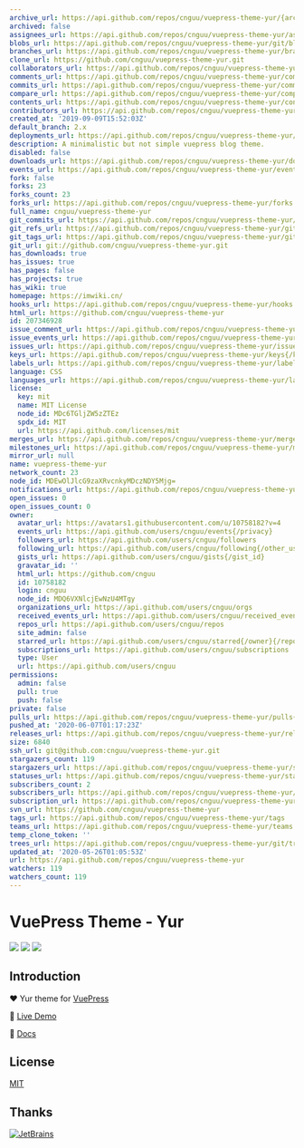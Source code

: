 ```yaml
---
archive_url: https://api.github.com/repos/cnguu/vuepress-theme-yur/{archive_format}{/ref}
archived: false
assignees_url: https://api.github.com/repos/cnguu/vuepress-theme-yur/assignees{/user}
blobs_url: https://api.github.com/repos/cnguu/vuepress-theme-yur/git/blobs{/sha}
branches_url: https://api.github.com/repos/cnguu/vuepress-theme-yur/branches{/branch}
clone_url: https://github.com/cnguu/vuepress-theme-yur.git
collaborators_url: https://api.github.com/repos/cnguu/vuepress-theme-yur/collaborators{/collaborator}
comments_url: https://api.github.com/repos/cnguu/vuepress-theme-yur/comments{/number}
commits_url: https://api.github.com/repos/cnguu/vuepress-theme-yur/commits{/sha}
compare_url: https://api.github.com/repos/cnguu/vuepress-theme-yur/compare/{base}...{head}
contents_url: https://api.github.com/repos/cnguu/vuepress-theme-yur/contents/{+path}
contributors_url: https://api.github.com/repos/cnguu/vuepress-theme-yur/contributors
created_at: '2019-09-09T15:52:03Z'
default_branch: 2.x
deployments_url: https://api.github.com/repos/cnguu/vuepress-theme-yur/deployments
description: A minimalistic but not simple vuepress blog theme.
disabled: false
downloads_url: https://api.github.com/repos/cnguu/vuepress-theme-yur/downloads
events_url: https://api.github.com/repos/cnguu/vuepress-theme-yur/events
fork: false
forks: 23
forks_count: 23
forks_url: https://api.github.com/repos/cnguu/vuepress-theme-yur/forks
full_name: cnguu/vuepress-theme-yur
git_commits_url: https://api.github.com/repos/cnguu/vuepress-theme-yur/git/commits{/sha}
git_refs_url: https://api.github.com/repos/cnguu/vuepress-theme-yur/git/refs{/sha}
git_tags_url: https://api.github.com/repos/cnguu/vuepress-theme-yur/git/tags{/sha}
git_url: git://github.com/cnguu/vuepress-theme-yur.git
has_downloads: true
has_issues: true
has_pages: false
has_projects: true
has_wiki: true
homepage: https://imwiki.cn/
hooks_url: https://api.github.com/repos/cnguu/vuepress-theme-yur/hooks
html_url: https://github.com/cnguu/vuepress-theme-yur
id: 207346928
issue_comment_url: https://api.github.com/repos/cnguu/vuepress-theme-yur/issues/comments{/number}
issue_events_url: https://api.github.com/repos/cnguu/vuepress-theme-yur/issues/events{/number}
issues_url: https://api.github.com/repos/cnguu/vuepress-theme-yur/issues{/number}
keys_url: https://api.github.com/repos/cnguu/vuepress-theme-yur/keys{/key_id}
labels_url: https://api.github.com/repos/cnguu/vuepress-theme-yur/labels{/name}
language: CSS
languages_url: https://api.github.com/repos/cnguu/vuepress-theme-yur/languages
license:
  key: mit
  name: MIT License
  node_id: MDc6TGljZW5zZTEz
  spdx_id: MIT
  url: https://api.github.com/licenses/mit
merges_url: https://api.github.com/repos/cnguu/vuepress-theme-yur/merges
milestones_url: https://api.github.com/repos/cnguu/vuepress-theme-yur/milestones{/number}
mirror_url: null
name: vuepress-theme-yur
network_count: 23
node_id: MDEwOlJlcG9zaXRvcnkyMDczNDY5Mjg=
notifications_url: https://api.github.com/repos/cnguu/vuepress-theme-yur/notifications{?since,all,participating}
open_issues: 0
open_issues_count: 0
owner:
  avatar_url: https://avatars1.githubusercontent.com/u/10758182?v=4
  events_url: https://api.github.com/users/cnguu/events{/privacy}
  followers_url: https://api.github.com/users/cnguu/followers
  following_url: https://api.github.com/users/cnguu/following{/other_user}
  gists_url: https://api.github.com/users/cnguu/gists{/gist_id}
  gravatar_id: ''
  html_url: https://github.com/cnguu
  id: 10758182
  login: cnguu
  node_id: MDQ6VXNlcjEwNzU4MTgy
  organizations_url: https://api.github.com/users/cnguu/orgs
  received_events_url: https://api.github.com/users/cnguu/received_events
  repos_url: https://api.github.com/users/cnguu/repos
  site_admin: false
  starred_url: https://api.github.com/users/cnguu/starred{/owner}{/repo}
  subscriptions_url: https://api.github.com/users/cnguu/subscriptions
  type: User
  url: https://api.github.com/users/cnguu
permissions:
  admin: false
  pull: true
  push: false
private: false
pulls_url: https://api.github.com/repos/cnguu/vuepress-theme-yur/pulls{/number}
pushed_at: '2020-06-07T01:17:23Z'
releases_url: https://api.github.com/repos/cnguu/vuepress-theme-yur/releases{/id}
size: 6840
ssh_url: git@github.com:cnguu/vuepress-theme-yur.git
stargazers_count: 119
stargazers_url: https://api.github.com/repos/cnguu/vuepress-theme-yur/stargazers
statuses_url: https://api.github.com/repos/cnguu/vuepress-theme-yur/statuses/{sha}
subscribers_count: 2
subscribers_url: https://api.github.com/repos/cnguu/vuepress-theme-yur/subscribers
subscription_url: https://api.github.com/repos/cnguu/vuepress-theme-yur/subscription
svn_url: https://github.com/cnguu/vuepress-theme-yur
tags_url: https://api.github.com/repos/cnguu/vuepress-theme-yur/tags
teams_url: https://api.github.com/repos/cnguu/vuepress-theme-yur/teams
temp_clone_token: ''
trees_url: https://api.github.com/repos/cnguu/vuepress-theme-yur/git/trees{/sha}
updated_at: '2020-05-26T01:05:53Z'
url: https://api.github.com/repos/cnguu/vuepress-theme-yur
watchers: 119
watchers_count: 119
---
```


# VuePress Theme - Yur

![](https://img.shields.io/npm/dt/vuepress-theme-yur.svg)
![](https://img.shields.io/static/v1.svg?label=VuePress&message=1.3.1&color=informational)
![](https://img.shields.io/static/v1.svg?label=License&message=MIT&color=critical)

## Introduction

:heart: Yur theme for [VuePress](https://vuepress.vuejs.org)

:revolving_hearts: [Live Demo](https://blog.cnguu.cn/)

:book: [Docs](https://imwiki.cn/)

## License

[MIT](https://cdn.jsdelivr.net/gh/cnguu/vuepress-theme-yur@master/LICENSE)

## Thanks

[![JetBrains](https://cdn.jsdelivr.net/gh/cnguu/vuepress-theme-yur@master/jetbrains.svg)](https://www.jetbrains.com/?from=vuepress-theme-yur)
